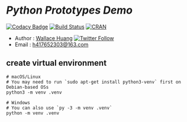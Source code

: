 # ___Python Prototypes Demo___

[![Codacy Badge](https://api.codacy.com/project/badge/Grade/e37936add8234ac6bfc381da8f3d028b)](https://www.codacy.com/app/LeagueForHacker/Python-Prototypes-Demo?utm_source=github.com&utm_medium=referral&utm_content=LeagueForHacker/Python-Prototypes-Demo&utm_campaign=badger)
[![Build Status](https://travis-ci.org/LeagueForHacker/Python-Prototypes-Demo.svg?branch=master)](https://travis-ci.org/LeagueForHacker/)
[![CRAN](https://img.shields.io/cran/l/devtools.svg?style=plastic)](https://github.com/LeagueForHacker/Python-Prototypes-Demo/blob/master/LICENSE)

* Author : [Wallace Huang](https://github.com/BiyuHuang)  [![Twitter Follow](https://img.shields.io/twitter/follow/espadrine.svg?style=social&label=Follow)](https://twitter.com/h417652303)
* Email  : h417652303@163.com

## create virtual environment
```
# macOS/Linux
# You may need to run `sudo apt-get install python3-venv` first on Debian-based OSs
python3 -m venv .venv

# Windows
# You can also use `py -3 -m venv .venv`
python -m venv .venv
```
